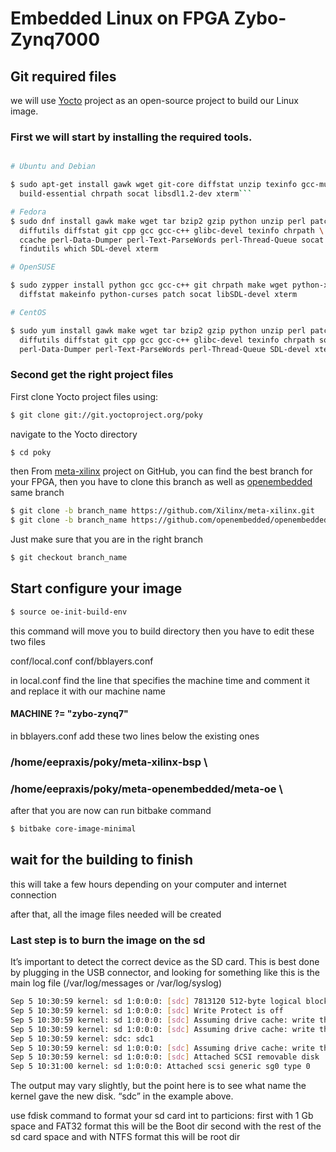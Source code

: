 # Embedded Linux on FPGA Zybo-Zynq7000 

## Git required files

we will use [Yocto](https://www.yoctoproject.org/docs/2.0/yocto-project-qs/yocto-project-qs.html) project as an open-source project to build our Linux image.

### First we will start by installing the required tools.

```bash

# Ubuntu and Debian

$ sudo apt-get install gawk wget git-core diffstat unzip texinfo gcc-multilib \
  build-essential chrpath socat libsdl1.2-dev xterm```

# Fedora
$ sudo dnf install gawk make wget tar bzip2 gzip python unzip perl patch \
  diffutils diffstat git cpp gcc gcc-c++ glibc-devel texinfo chrpath \
  ccache perl-Data-Dumper perl-Text-ParseWords perl-Thread-Queue socat \
  findutils which SDL-devel xterm

# OpenSUSE

$ sudo zypper install python gcc gcc-c++ git chrpath make wget python-xml \
  diffstat makeinfo python-curses patch socat libSDL-devel xterm

# CentOS

$ sudo yum install gawk make wget tar bzip2 gzip python unzip perl patch \
  diffutils diffstat git cpp gcc gcc-c++ glibc-devel texinfo chrpath socat \
  perl-Data-Dumper perl-Text-ParseWords perl-Thread-Queue SDL-devel xterm

```

### Second get the right project files
First clone Yocto project files using:
```bash
$ git clone git://git.yoctoproject.org/poky
```

navigate to the Yocto directory
```bash
$ cd poky
```
then From [meta-xilinx](https://github.com/Xilinx/meta-xilinx) project on GitHub, you can find the best branch for your FPGA, then you have to clone this branch as well as [openembedded](https://github.com/openembedded/openembedded) same branch 

```bash
$ git clone -b branch_name https://github.com/Xilinx/meta-xilinx.git
$ git clone -b branch_name https://github.com/openembedded/openembedded.git
```
Just make sure that you are in the right branch 
```bash
$ git checkout branch_name
```
## Start configure your image

```bash
$ source oe-init-build-env
```
this command will move you to build directory
then you have to edit these two files 

conf/local.conf
conf/bblayers.conf

in local.conf find the line that specifies the machine time and comment it and replace it with our machine name

#### MACHINE ?= "zybo-zynq7" 

in bblayers.conf add these two lines below the existing ones

### /home/eepraxis/poky/meta-xilinx-bsp \
### /home/eepraxis/poky/meta-openembedded/meta-oe \

after that you are now can run bitbake command

```bash
$ bitbake core-image-minimal
```
## wait for the building to finish 
this will take a few hours depending on your computer and internet connection

after that, all the image files needed will be created 


### Last step is to burn the image on the sd

It’s important to detect the correct device as the SD card. This is best done by plugging in the USB connector, and looking for something like this is the main log file (/var/log/messages or /var/log/syslog)

```bash
Sep 5 10:30:59 kernel: sd 1:0:0:0: [sdc] 7813120 512-byte logical blocks
Sep 5 10:30:59 kernel: sd 1:0:0:0: [sdc] Write Protect is off
Sep 5 10:30:59 kernel: sd 1:0:0:0: [sdc] Assuming drive cache: write through
Sep 5 10:30:59 kernel: sd 1:0:0:0: [sdc] Assuming drive cache: write through
Sep 5 10:30:59 kernel: sdc: sdc1
Sep 5 10:30:59 kernel: sd 1:0:0:0: [sdc] Assuming drive cache: write through
Sep 5 10:30:59 kernel: sd 1:0:0:0: [sdc] Attached SCSI removable disk
Sep 5 10:31:00 kernel: sd 1:0:0:0: Attached scsi generic sg0 type 0
```
The output may vary slightly, but the point here is to see what name the kernel gave
the new disk. “sdc” in the example above.

use fdisk command to format your sd card int to particions:
first with 1 Gb space and FAT32 format this will be the Boot dir
second with the rest of the sd card space and with NTFS format this will be root dir

